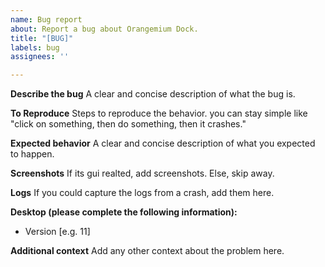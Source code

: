 ```yaml
---
name: Bug report
about: Report a bug about Orangemium Dock.
title: "[BUG]"
labels: bug
assignees: ''

---
```


**Describe the bug**
A clear and concise description of what the bug is.

**To Reproduce**
Steps to reproduce the behavior. you can stay simple like "click on something, then do something, then it crashes."

**Expected behavior**
A clear and concise description of what you expected to happen.

**Screenshots**
If its gui realted, add screenshots. Else, skip away.

**Logs**
If you could capture the logs from a crash, add them here.

**Desktop (please complete the following information):**
 - Version [e.g. 11]

**Additional context**
Add any other context about the problem here.
